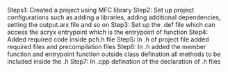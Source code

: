 Steps1: Created a project using MFC library
Step2: Set up project configurations such as adding a libraries, adding additional dependencies, setting the output.arx file and so on
Step3: Set up the .def file which can access the acryx entrypoint which is the entrypoint of function 
Step4: Added required code inside pch.h file 
Step5: In .h of project file added required files and precompilation files 
Step6: In .h added the member function and entrypoint function outside class defination all methods to be included inside the .h 
Step7: In .cpp defination of the declaration of .h files
